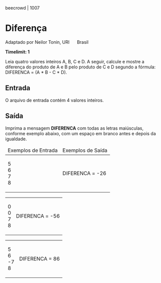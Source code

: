 <div class="header">
<span>beecrowd | 1007</span>
<h1>Diferença</h1>
<div><p>
Adaptado por Neilor Tonin, URI <img alt src="https://resources.beecrowd.com.br/gallery/images/flags/br.gif" style="width: 16px; height: 11px; " /> Brasil</p>
</div>
<strong>Timelimit: 1</strong>
</div>
<div class="problem">
<div class="description">
<p>
Leia quatro valores inteiros A, B, C e D. A seguir, calcule e mostre a diferença do produto de A e B pelo produto de C e D segundo a fórmula: DIFERENCA = (A * B - C * D).</p>
</div>
<h2>Entrada</h2>
<div class="input">
<p>
O arquivo de entrada contém 4 valores inteiros.</p>
</div>
<h2>Saída</h2>
<div class="output">
<p>
Imprima a mensagem <strong>DIFERENCA</strong> com todas as letras maiúsculas, conforme exemplo abaixo, com um espaço em branco antes e depois da igualdade.</p>
</div>
<div class="both"></div>
<table>
<thead>
<tr>
<td>Exemplos de Entrada</td>
<td>Exemplos de Saída</td>
</tr>
</thead>
<tbody>
<tr>
<td class="division">
<p>
5<br/>
6<br/>
7<br/>
8</p>
</td>
<td>
<p>
DIFERENCA = -26</p>
</td>
</tr>
</tbody>
</table>
<table>
<tbody>
<tr>
<td class="division">
<p>
0<br/>
0<br/>
7<br/>
8</p>
</td>
<td>
<p>
DIFERENCA = -56</p>
</td>
</tr>
</tbody>
</table>
<table>
<tbody>
<tr>
<td class="division">
<p>
5<br/>
6<br/>
-7<br/>
8</p>
</td>
<td>
<p>
DIFERENCA = 86</p>
</td>
</tr>
</tbody>
</table>
</div>

